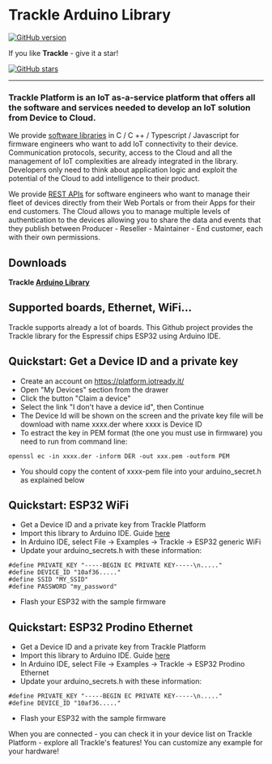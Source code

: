 # Trackle Arduino Library 

[![GitHub version](https://img.shields.io/badge/version-v1.0.0-blue)](https://github.com/trackle-iot/trackle-arduino-library/releases/latest)

If you like **Trackle** - give it a star!

[![GitHub stars](https://img.shields.io/github/stars/trackle-iot/trackle-arduino-library?style=social)](https://github.com/trackle-iot/trackle-arduino-library/stargazers) 
__________

### Trackle Platform is an IoT as-a-service platform that offers all the software and services needed to develop an IoT solution from Device to Cloud.

We provide [software libraries](https://docs.iotready.it/libreria/panoramica) in C / C ++ / Typescript / Javascript for firmware engineers who want to add IoT connectivity to their device. Communication protocols, security, access to the Cloud and all the management of IoT complexities are already integrated in the library. Developers only need to think about application logic and exploit the potential of the Cloud to add intelligence to their product.

We provide [REST APIs](https://docs.iotready.it/cloud-api/introduction) for software engineers who want to manage their fleet of devices directly from their Web Portals or from their Apps for their end customers. The Cloud allows you to manage multiple levels of authentication to the devices allowing you to share the data and events that they publish between Producer - Reseller - Maintainer - End customer, each with their own permissions. 

## Downloads
**Trackle [Arduino Library](https://github.com/trackle-iot/trackle-arduino-library/releases/latest)**

## Supported boards, Ethernet, WiFi...
Trackle supports already a lot of boards. 
This Github project provides the Trackle library for the Espressif chips ESP32 using Arduino IDE.

## Quickstart: Get a Device ID and a private key
* Create an account on https://platform.iotready.it/
* Open "My Devices" section from the drawer
* Click the button "Claim a device"
* Select the link "I don't have a device id", then Continue
* The Device Id will be shown on the screen and the private key file will be download with name xxxx.der where xxxx is Device ID
* To estract the key in PEM format (the one you must use in firmware) you need to run from command line:
```` 
openssl ec -in xxxx.der -inform DER -out xxx.pem -outform PEM
```` 
* You should copy the content of xxxx-pem file into your arduino_secret.h as explained below

## Quickstart: ESP32 WiFi

* Get a Device ID and a private key from Trackle Platform
* Import this library to Arduino IDE. Guide [here](http://arduino.cc/en/guide/libraries)
* In Arduino IDE, select File -> Examples -> Trackle -> ESP32 generic WiFi
* Update your arduino_secrets.h with these information:
```` 
#define PRIVATE_KEY "-----BEGIN EC PRIVATE KEY-----\n....."
#define DEVICE_ID "10af36....."
#define SSID "MY_SSID"
#define PASSWORD "my_password"
```` 
* Flash your ESP32 with the sample firmware

## Quickstart: ESP32 Prodino Ethernet

* Get a Device ID and a private key from Trackle Platform
* Import this library to Arduino IDE. Guide [here](http://arduino.cc/en/guide/libraries)
* In Arduino IDE, select File -> Examples -> Trackle -> ESP32 Prodino Ethernet
* Update your arduino_secrets.h with these information:
```` 
#define PRIVATE_KEY "-----BEGIN EC PRIVATE KEY-----\n....."
#define DEVICE_ID "10af36....."
```` 
* Flash your ESP32 with the sample firmware

When you are connected - you can check it in your device list on Trackle Platform - explore all Trackle's features! You can customize any example for your hardware!
